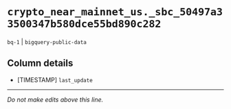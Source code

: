 # `crypto_near_mainnet_us._sbc_50497a33500347b580dce55bd890c282`
`bq-1` | `bigquery-public-data`

## Column details
* [TIMESTAMP] `last_update`

-------------------------------------------------------------------------------
*Do not make edits above this line.*
